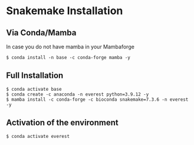 
# **Snakemake Installation**

## **Via Conda/Mamba**

In case you do not have mamba in your Mambaforge
```
$ conda install -n base -c conda-forge mamba -y
```

## **Full Installation**
```
$ conda activate base
$ conda create -c anaconda -n everest python=3.9.12 -y
$ mamba install -c conda-forge -c bioconda snakemake=7.3.6 -n everest -y
```

## **Activation of the environment**
```
$ conda activate everest
```

